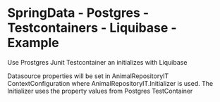 # SpringData - Postgres - Testcontainers - Liquibase - Example

Use Prostgres Junit Testcontainer an initializes with Liquibase

Datasource properties will be set in AnimalRepositoryIT ContextConfiguration where AnimalRepositoryIT.Initializer is used.
The Initializer uses the property values from Postgres TestContainer